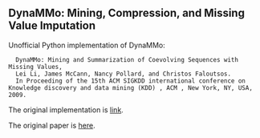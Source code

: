 DynaMMo: Mining, Compression, and Missing Value Imputation
---
  Unofficial Python implementation of DynaMMo:
  
  ```
    DynaMMo: Mining and Summarization of Coevolving Sequences with Missing Values,
    Lei Li, James McCann, Nancy Pollard, and Christos Faloutsos.
    In Proceeding of the 15th ACM SIGKDD international conference on Knowledge discovery and data mining (KDD) , ACM , New York, NY, USA, 2009.
  ```

  The original implementation is [link](https://github.com/lileicc/dynammo).
  
  The original paper is [here](https://dl.acm.org/doi/10.1145/1557019.1557078).
